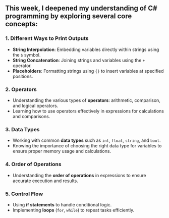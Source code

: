 ## This week, I deepened my understanding of C# programming by exploring several core concepts:

### 1. **Different Ways to Print Outputs**
   - **String Interpolation**: Embedding variables directly within strings using the `$` symbol.
   - **String Concatenation**: Joining strings and variables using the `+` operator.
   - **Placeholders**: Formatting strings using `{}` to insert variables at specified positions.

### 2. **Operators**
   - Understanding the various types of **operators**: arithmetic, comparison, and logical operators.
   - Learning how to use operators effectively in expressions for calculations and comparisons.

### 3. **Data Types**
   - Working with common **data types** such as `int`, `float`, `string`, and `bool`.
   - Knowing the importance of choosing the right data type for variables to ensure proper memory usage and calculations.

### 4. **Order of Operations**
   - Understanding the **order of operations** in expressions to ensure accurate execution and results.

### 5. **Control Flow**
   - Using **if statements** to handle conditional logic.
   - Implementing **loops** (`for`, `while`) to repeat tasks efficiently.
